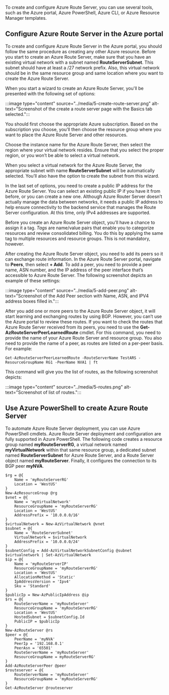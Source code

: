To create and configure Azure Route Server, you can use several tools, such as the Azure portal, Azure PowerShell, Azure CLI, or Azure Resource Manager templates.

## Configure Azure Route Server in the Azure portal

To create and configure Azure Route Server in the Azure portal, you should follow the same procedure as creating any other Azure resource. Before you start to create an Azure Route Server, make sure that you have an existing virtual network with a subnet named **RouteServerSubnet**. This subnet should have at least a /27 network prefix. Also, this virtual network should be in the same resource group and same location where you want to create the Azure Route Server.

When you start a wizard to create an Azure Route Server, you'll be presented with the following set of options:

:::image type="content" source="../media/5-create-route-server.png" alt-text="Screenshot of the create a route server page with the Basics tab selected.":::

You should first choose the appropriate Azure subscription. Based on the subscription you choose, you’ll then choose the resource group where you want to place the Azure Route Server and other resources.

Choose the instance name for the Azure Route Server, then select the region where your virtual network resides. Ensure that you select the proper region, or you won’t be able to select a virtual network.

When you select a virtual network for the Azure Route Server, the appropriate subnet with name **RouteServerSubnet** will be automatically selected. You’ll also have the option to create the subnet from this wizard.

In the last set of options, you need to create a public IP address for the Azure Route Server. You can select an existing public IP if you have it from before, or you can create a new one. Although Azure Router Server doesn’t actually manage the data between networks, it needs a public IP address to help ensure connectivity to the backend service that manages the Route Server configuration. At this time, only IPv4 addresses are supported.

Before you create an Azure Route Server object, you’ll have a chance to assign it a tag. *Tags* are name/value pairs that enable you to categorize resources and review consolidated billing. You do this by applying the same tag to multiple resources and resource groups. This is not mandatory, however.

After creating the Azure Route Server object, you need to add its peers so it can exchange route information. In the Azure Route Server portal, navigate to **Peers**, then select **+ Add**. To add a peer, you need to provide a peer name, ASN number, and the IP address of the peer interface that’s accessible to Azure Route Server. The following screenshot depicts an example of these settings:

:::image type="content" source="../media/5-add-peer.png" alt-text="Screenshot of the Add Peer section with Name, ASN, and IPV4 address boxes filled in.":::

After you add one or more peers to the Azure Route Server object, it will start learning and exchanging routes by using BGP. However, you can’t use the Azure portal to review these routes. If you want to check the routes that Azure Route Server received from its peers, you need to use the **Get-AzRouteServerPeerLearnedRoute** cmdlet. For this command, you need to provide the name of your Azure Route Server and resource group. You also need to provide the name of a peer, as routes are listed on a per-peer basis. For example:

```azurepowershell
Get-AzRouteServerPeerLearnedRoute -RouteServerName TestARS -ResourceGroupName RG1 -PeerName NVA1 | ft
```

This command will give you the list of routes, as the following screenshot depicts:

:::image type="content" source="../media/5-routes.png" alt-text="Screenshot of list of routes.":::

## Use Azure PowerShell to create Azure Route Server

To automate Azure Route Server deployment, you can use Azure PowerShell cmdlets. Azure Route Server deployment and configuration are fully supported in Azure PowerShell. The following code creates a resource group named **myRouteServerRG**, a virtual network named **myVirtualNetwork** within that same resource group, a dedicated subnet named **RouteServerSubnet** for Azure Route Server, and a Route Server object named **myRouteServer**. Finally, it configures the connection to its BGP peer **myNVA**.

```azurepowershell
$rg = @{
    Name = 'myRouteServerRG'
    Location = 'WestUS'
}
New-AzResourceGroup @rg
$vnet = @{
    Name = 'myVirtualNetwork'
    ResourceGroupName = 'myRouteServerRG'
    Location = 'WestUS'
    AddressPrefix = '10.0.0.0/16'    
}
$virtualNetwork = New-AzVirtualNetwork @vnet
$subnet = @{
    Name = 'RouteServerSubnet'
    VirtualNetwork = $virtualNetwork
    AddressPrefix = '10.0.0.0/24'
}
$subnetConfig = Add-AzVirtualNetworkSubnetConfig @subnet
$virtualnetwork | Set-AzVirtualNetwork
$ip = @{
    Name = 'myRouteServerIP'
    ResourceGroupName = 'myRouteServerRG'
    Location = 'WestUS'
    AllocationMethod = 'Static'
    IpAddressVersion = 'Ipv4'
    Sku = 'Standard'
}
$publicIp = New-AzPublicIpAddress @ip
$rs = @{
    RouteServerName = 'myRouteServer'
    ResourceGroupName = 'myRouteServerRG'
    Location = 'WestUS'
    HostedSubnet = $subnetConfig.Id
    PublicIP = $publicIp
}
New-AzRouteServer @rs
$peer = @{
    PeerName = 'myNVA'
    PeerIp = '192.168.0.1'
    PeerAsn = '65501'
    RouteServerName = 'myRouteServer'
    ResourceGroupName = myRouteServerRG'
}
Add-AzRouteServerPeer @peer
$routeserver = @{
    RouteServerName = 'myRouteServer'
    ResourceGroupName = 'myRouteServerRG'
} 
Get-AzRouteServer @routeserver

```
